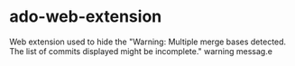 # ado-web-extension
Web extension used to hide the "Warning: Multiple merge bases detected. The list of commits displayed might be incomplete." warning messag.e
